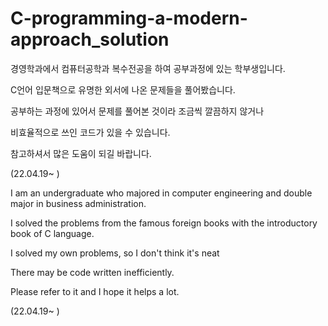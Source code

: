 # C-programming-a-modern-approach_solution
경영학과에서 컴퓨터공학과 복수전공을 하여 공부과정에 있는 학부생입니다.

C언어 입문책으로 유명한 외서에 나온 문제들을 풀어봤습니다.

공부하는 과정에 있어서 문제를 풀어본 것이라 조금씩 깔끔하지 않거나 

비효율적으로 쓰인 코드가 있을 수 있습니다.

참고하셔서 많은 도움이 되길 바랍니다.

(22.04.19~ )

I am an undergraduate who majored in computer engineering and double major in business administration.

I solved the problems from the famous foreign books with the introductory book of C language.

I solved my own problems, so I don't think it's neat

There may be code written inefficiently.

Please refer to it and I hope it helps a lot.

(22.04.19~ )
